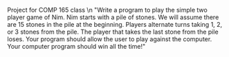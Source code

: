 Project for COMP 165 class 
\n
"Write a program to play the simple two player game of Nim. Nim starts with a pile of stones. We will assume there are 15 stones in the pile at the beginning. Players alternate turns taking 1, 2, or 3 stones from the pile. The player that takes the last stone from the pile loses. Your program should allow the user to play against the computer. Your computer program should win all the time!"
